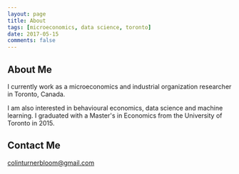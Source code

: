 ```yaml
---
layout: page
title: About
tags: [microeconomics, data science, toronto]
date: 2017-05-15
comments: false
---
```

 
## About Me

I currently work as a microeconomics and industrial organization researcher in Toronto, Canada. 

I am also interested in behavioural economics, data science and machine learning. I graduated with a Master's in Economics from the University of Toronto in 2015. 

## Contact Me

[colinturnerbloom@gmail.com](mailto:colinturnerbloom@gmail.com)
